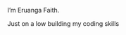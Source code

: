 I’m Eruanga Faith.

Just on a low building my coding skills

<!---
Eruanga/Eruanga is a ✨ special ✨ repository because its `README.md` (this file) appears on your GitHub profile.
You can click the Preview link to take a look at your changes.
--->
